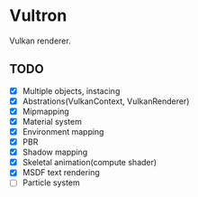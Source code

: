 # Vultron

Vulkan renderer.

## TODO
- [x] Multiple objects, instacing
- [x] Abstrations(VulkanContext, VulkanRenderer)
- [x] Mipmapping
- [x] Material system
- [x] Environment mapping
- [x] PBR
- [x] Shadow mapping
- [x] Skeletal animation(compute shader)
- [x] MSDF text rendering
- [ ] Particle system